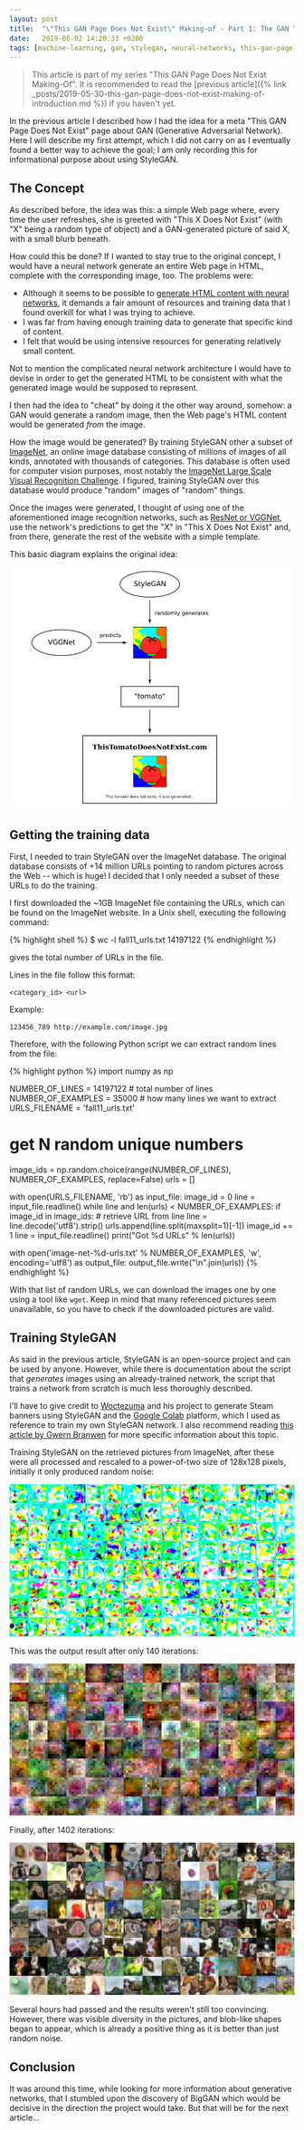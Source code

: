 ```yaml
---
layout: post
title:  "\"This GAN Page Does Not Exist\" Making-of - Part 1: The GAN That Never Was"
date:   2019-06-02 14:20:33 +0200
tags: [machine-learning, gan, stylegan, neural-networks, this-gan-page-does-not-exist, python]
---
```


> This article is part of my series "This GAN Page Does Not Exist Making-Of". It is recommended to read the [previous article]({% link _posts/2019-05-30-this-gan-page-does-not-exist-making-of-introduction.md %}) if you haven't yet.

In the previous article I described how I had the idea for a meta "This GAN Page Does Not Exist" page about GAN (Generative Adversarial Network). Here I will describe my first attempt, which I did not carry on as I eventually found a better way to achieve the goal; I am only recording this for informational purpose about using StyleGAN.

## The Concept

As described before, the idea was this: a simple Web page where, every time the user refreshes, she is greeted with "This X Does Not Exist" (with "X" being a random type of object) and a GAN-generated picture of said X, with a small blurb beneath.

How could this be done? If I wanted to stay true to the original concept, I would have a neural network generate an entire Web page in HTML, complete with the corresponding image, too. The problems were:
- Although it seems to be possible to [generate HTML content with neural networks](https://karpathy.github.io/2015/05/21/rnn-effectiveness/#wikipedia), it demands a fair amount of resources and training data that I found overkill for what I was trying to achieve.
- I was far from having enough training data to generate that specific kind of content.
- I felt that would be using intensive resources for generating relatively small content.

Not to mention the complicated neural network architecture I would have to devise in order to get the generated HTML to be consistent with what the generated image would be supposed to represent.

I then had the idea to "cheat" by doing it the other way around, somehow: a GAN would generate a random image, then the Web page's HTML content would be generated *from* the image.

How the image would be generated? By training StyleGAN other a subset of [ImageNet](http://www.image-net.org/), an online image database consisting of millions of images of all kinds, annotated with thousands of categories. This database is often used for computer vision purposes, most notably the [ImageNet Large Scale Visual Recognition Challenge](http://image-net.org/challenges/LSVRC/). I figured, training StyleGAN over this database would produce "random" images of "random" things.

Once the images were generated, I thought of using one of the aforementioned image recognition networks, such as [ResNet or VGGNet](https://cv-tricks.com/cnn/understand-resnet-alexnet-vgg-inception/), use the network's predictions to get the "X" in "This X Does Not Exist" and, from there, generate the rest of the website with a simple template.

This basic diagram explains the original idea:

![This StyleGAN does not exist - original concept](/assets/images/stylegan-does-not-exist.png)

## Getting the training data

First, I needed to train StyleGAN over the ImageNet database. The original database consists of +14 million URLs pointing to random pictures across the Web -- which is huge! I decided that I only needed a subset of these URLs to do the training.

I first downloaded the ~1GB ImageNet file containing the URLs, which can be found on the ImageNet website. In a Unix shell, executing the following command:

{% highlight shell %}
$ wc -l fall11_urls.txt
14197122
{% endhighlight %}

gives the total number of URLs in the file.

Lines in the file follow this format:
```
<category_id> <url>
```

Example:
```
123456_789 http://example.com/image.jpg
```

Therefore, with the following Python script we can extract random lines from the file:

{% highlight python %}
import numpy as np

NUMBER_OF_LINES = 14197122  # total number of lines
NUMBER_OF_EXAMPLES = 35000  # how many lines we want to extract
URLS_FILENAME = 'fall11_urls.txt'

# get N random unique numbers
image_ids = np.random.choice(range(NUMBER_OF_LINES), NUMBER_OF_EXAMPLES, replace=False)
urls = []

with open(URLS_FILENAME, 'rb') as input_file:
    image_id = 0
    line = input_file.readline()
    while line and len(urls) < NUMBER_OF_EXAMPLES:
        if image_id in image_ids:
            # retrieve URL from line
            line = line.decode('utf8').strip()
            urls.append(line.split(maxsplit=1)[-1])
        image_id += 1
        line = input_file.readline()
print("Got %d URLs" % len(urls))

with open('image-net-%d-urls.txt' % NUMBER_OF_EXAMPLES, 'w', encoding='utf8') as output_file:
    output_file.write("\n".join(urls))
{% endhighlight %}

With that list of random URLs, we can download the images one by one using a tool like `wget`. Keep in mind that many referenced pictures seem unavailable, so you have to check if the downloaded pictures are valid.

## Training StyleGAN

As said in the previous article, StyleGAN is an open-source project and can be used by anyone. However, while there is documentation about the script that *generates* images using an already-trained network, the script that trains a network from scratch is much less thoroughly described.

I'll have to give credit to [Woctezuma](https://github.com/woctezuma/steam-stylegan) and his project to generate Steam banners using StyleGAN and the [Google Colab](https://colab.research.google.com/) platform, which I used as reference to train my own StyleGAN network. I also recommend reading [this article by Gwern Branwen](https://www.gwern.net/Faces) for more specific information about this topic.

Training StyleGAN on the retrieved pictures from ImageNet, after these were all processed and rescaled to a power-of-two size of 128x128 pixels, initially it only produced random noise:

![fakes 0 iteration](/assets/images/fakes000000.jpg)

This was the output result after only 140 iterations:

![fakes 140 iteration](/assets/images/fakes000140.png)

Finally, after 1402 iterations:

![fakes 1402 iteration](/assets/images/fakes001402.png)

Several hours had passed and the results weren't still too convincing. However, there was visible diversity in the pictures, and blob-like shapes began to appear, which is already a positive thing as it is better than just random noise.

## Conclusion

It was around this time, while looking for more information about generative networks, that I stumbled upon the discovery of BigGAN which would be decisive in the direction the project would take. But that will be for the next article&hellip;
